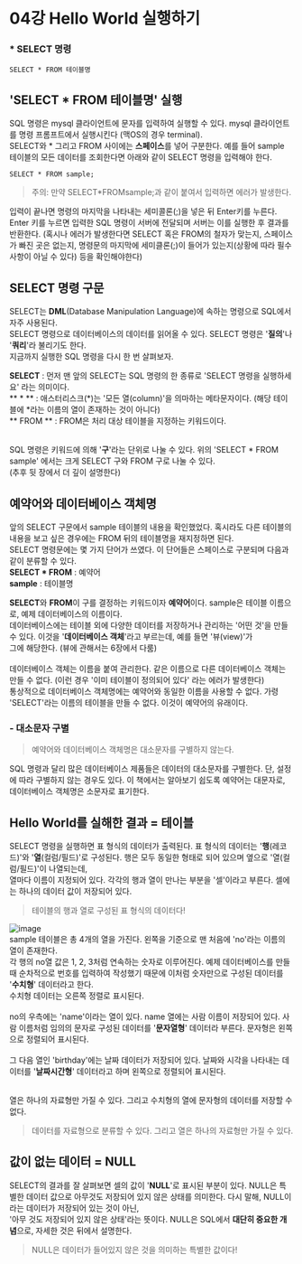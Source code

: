 # 04강 Hello World 실행하기 

### * SELECT 명령 
```mysql
SELECT * FROM 테이블명 
```

## 'SELECT * FROM 테이블명' 실행
SQL 명령은 mysql 클라이언트에 문자를 입력하여 실행할 수 있다. mysql 클라이언트를 명령 프롬프트에서 실행시킨다 (맥OS의 경우 terminal). <br>
SELECT와 * 그리고 FROM 사이에는 **스페이스**를 넣어 구분한다. 예를 들어 sample 테이블의 모든 데이터를 조회한다면 아래와 같이 SELECT 명령을 입력해야 한다. 
```mysql
SELECT * FROM sample;
```
> 주의: 만약 SELECT*FROMsample;과 같이 붙여서 입력하면 에러가 발생한다.  <br>

입력이 끝나면 명령의 마지막을 나타내는 세미콜론(;)을 넣은 뒤 Enter키를 누른다. <br>
Enter 키를 누르면 입력한 SQL 명령이 서버에 전달되며 서버는 이를 실행한 후 결과를 반환한다.
(혹시나 에러가 발생한다면 SELECT 혹은 FROM의 철자가 맞는지, 스페이스가 빠진 곳은 없는지, 명령문의 마지막에 세미클론(;)이 들어가 있는지(상황에 따라 필수 사항이 아닐 수 있다) 등을 확인해야한다) <br>

## SELECT 명령 구문 
SELECT는 **DML**(Database Manipulation Language)에 속하는 명령으로 SQL에서 자주 사용된다. <br>
SELECT 명령으로 데이터베이스의 데이터를 읽어올 수 있다. SELECT 명령은 '**질의**'나 '**쿼리**'라 불리기도 한다. <br>
지금까지 실행한 SQL 명령을 다시 한 번 살펴보자.  <br> 

**SELECT** : 먼저 맨 앞의 SELECT는 SQL 명령의 한 종류로 'SELECT 명령을 실행하세요' 라는 의미이다.  <br>
** * ** : 애스터리스크(*)는 '모든 열(column)'을 의마하는 메타문자이다. (해당 테이블에 *라는 이름의 열이 존재하는 것이 아니다)<br>
** FROM ** : FROM은 처리 대상 테이블을 지정하는 키워드이다. <br> <br>

SQL 명령은 키워드에 의해 '**구**'라는 단위로 나눌 수 있다. 위의 'SELECT * FROM sample' 에서는 크게 SELECT 구와 FROM 구로 나눌 수 있다.  <br>
(추후 뒷 장에서 더 깊이 설명한다)<br>

## 예약어와 데이터베이스 객체명 
앞의 SELECT 구문에서 sample 테이블의 내용을 확인했었다. 혹시라도 다른 테이블의 내용을 보고 싶은 경우에는 FROM 뒤의 테이블명을 재지정하면 된다. <br>
SELECT 명령문에는 몇 가지 단어가 쓰였다. 이 단어들은 스페이스로 구분되며 다음과 같이 분류할 수 있다. <br>
**SELECT * FROM** : 예약어 <br>
**sample** : 테이블명 <br>

**SELECT**와 **FROM**이 구를 결정하는 키워드이자 **예약어**이다. sample은 테이블 이름으로, 예제 데이터베이스의 이름이다. <br>
데이터베이스에는 테이블 외에 다양한 데이터를 저장하거나 관리하는 '어떤 것'을 만들 수 있다. 이것을 '**데이터베이스 객체**'라고 부르는데, 예를 들면 '뷰(view)'가 <br>
그에 해당한다. (뷰에 관해서는 6장에서 다룸) <br> <br>
데이터베이스 객체는 이름을 붙여 관리한다. 같은 이름으로 다른 데이터베이스 객체는 만들 수 없다. (이런 경우 '이미 테이블이 정의되어 있다' 라는 에러가 발생한다) <br>
통상적으로 데이터베이스 객체명에는 예약어와 동일한 이름을 사용할 수 없다. 가령 'SELECT'라는 이름의 테이블을 만들 수 없다. 이것이 예약어의 유래이다. <br>

### - 대소문자 구별 
> 예약어와 데이터베이스 객체명은 대소문자를 구별하지 않는다.

SQL 명령과 달리 많은 데이터베이스 제품들은 데이터의 대소문자를 구별한다. 단, 설정에 따라 구별하지 않는 경우도 있다. 이 책에서는 알아보기 쉽도록 예약어는 대문자로, 데이터베이스 객체명은 소문자로 표기한다. <br> 

## Hello World를 실해한 결과 = 테이블 
SELECT 명령을 실행하면 표 형식의 데이터가 출력된다. 표 형식의 데이터는 '**행**(레코드)'와 '**열**(컬럼/필드)'로 구성된다. 행은 모두 동일한 형태로 되어 있으며 옆으로 '열(컬럼/필드)'이 나열되는데, <br>
열마다 이름이 지정되어 있다. 각각의 행과 열이 만나는 부분을 '셀'이라고 부른다. 셀에는 하나의 데이터 값이 저장되어 있다. <br>

> 테이블의 행과 열로 구성된 표 형식의 데이터다! 

![image](https://user-images.githubusercontent.com/47850258/90768554-dd0cf680-e329-11ea-8154-a4d40fc61f83.png)
<br>
sample 테이블은 총 4개의 열을 가진다. 왼쪽을 기준으로 맨 처음에 'no'라는 이름의 열이 존재한다. <br>
각 행의 no열 값은 1, 2, 3처럼 연속하는 숫자로 이루어진다. 예제 데이터베이스를 만들 때 순차적으로 번호를 입력하여 작성했기 때문에 이처럼 숫자만으로 구성된 데이터를 '**수치형**' 데이터라고 한다. <br>
수치형 데이터는 오른쪽 정렬로 표시된다. <br> <br>
no의 우측에는 'name'이라는 열이 있다. name 열에는 사람 이름이 저장되어 있다. 사람 이름처럼 임의의 문자로 구성된 데이터를 '**문자열형**' 데이터라 부른다. 문자형은 왼쪽으로 정렬되어 표시된다. <br><br>
그 다음 열인 'birthday'에는 날짜 데이터가 저장되어 있다. 날짜와 시각을 나타내는 데이터를 '**날짜시간형**' 데이터라고 하며 왼쪽으로 정렬되어 표시된다. <br><br>

열은 하나의 자료형만 가질 수 있다. 그리고 수치형의 열에 문자형의 데이터를 저장할 수 없다. <br>
> 데이터를 자료형으로 분류할 수 있다. 그리고 열은 하나의 자료형만 가질 수 있다. 

## 값이 없는 데이터 = NULL
SELECT의 결과를 잘 살펴보면 셀의 값이 '**NULL**'로 표시된 부분이 있다. NULL은 특별한 데이터 값으로 아무것도 저장되어 있지 않은 상태를 의미한다. 다시 말해, NULL이라는 데이터가 저장되어 있는 것이 아닌, <br>
'아무 것도 저장되어 있지 않은 상태'라는 뜻이다. NULL은 SQL에서 **대단히 중요한 개념**으로, 자세한 것은 뒤에서 설명한다. 
> NULL은 데이터가 들어있지 않은 것을 의미하는 특별한 값이다! 


